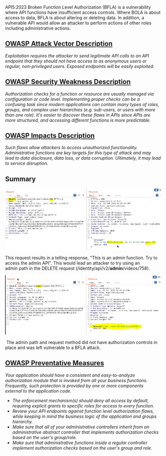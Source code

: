 API5:2023 Broken Function Level Authorization (BFLA) is a vulnerability where API functions have insufficient access controls. Where BOLA is about access to data, BFLA is about altering or deleting data. In addition, a vulnerable API would allow an attacker to perform actions of other roles including administrative actions.

## [OWASP Attack Vector Description](https://owasp.org/API-Security/editions/2023/en/0xa5-broken-function-level-authorization/)

_Exploitation requires the attacker to send legitimate API calls to an API endpoint that they should not have access to as anonymous users or regular, non-privileged users. Exposed endpoints will be easily exploited._

## [OWASP Security Weakness Description](https://owasp.org/API-Security/editions/2023/en/0xa5-broken-function-level-authorization/)

_Authorization checks for a function or resource are usually managed via configuration or code level. Implementing proper checks can be a confusing task since modern applications can contain many types of roles, groups, and complex user hierarchies (e.g. sub-users, or users with more than one role). It's easier to discover these flaws in APIs since APIs are more structured, and accessing different functions is more predictable._

## [OWASP Impacts Description](https://owasp.org/API-Security/editions/2023/en/0xa5-broken-function-level-authorization/)

_Such flaws allow attackers to access unauthorized functionality. Administrative functions are key targets for this type of attack and may lead to data disclosure, data loss, or data corruption. Ultimately, it may lead to service disruption._

## Summary

![](attachments/Pasted%20image%2020250713190914.png)

This request results in a telling response, "This is an admin function. Try to access the admin API". This would lead an attacker to try using an admin path in the DELETE request (/identity/api/v2/**admin**/videos/758).

![](attachments/Pasted%20image%2020250713191004.png)

 The admin path and request method did not have authorization controls in place and was left vulnerable to a BFLA attack.

## [OWASP Preventative Measures](https://owasp.org/API-Security/editions/2023/en/0xa5-broken-function-level-authorization/)

_Your application should have a consistent and easy-to-analyze authorization module that is invoked from all your business functions. Frequently, such protection is provided by one or more components external to the application code._

- _The enforcement mechanism(s) should deny all access by default, requiring explicit grants to specific roles for access to every function._
- _Review your API endpoints against function level authorization flaws, while keeping in mind the business logic of the application and groups hierarchy._
- _Make sure that all of your administrative controllers inherit from an administrative abstract controller that implements authorization checks based on the user's group/role._
- _Make sure that administrative functions inside a regular controller implement authorization checks based on the user's group and role._

